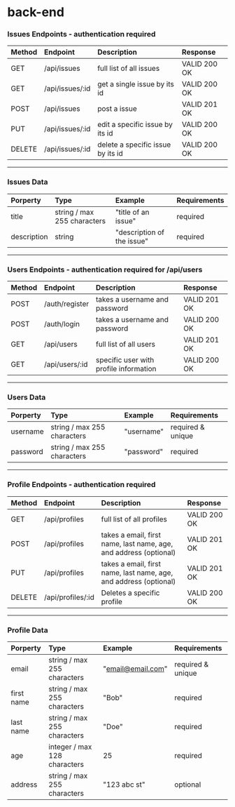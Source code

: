 # back-end

### Issues Endpoints - authentication required

| Method | Endpoint        | Description                       | Response     |
| :----- | :-------------- | :-------------------------------- | :----------- |
| GET    | /api/issues     | full list of all issues           | VALID 200 OK |
| GET    | /api/issues/:id | get a single issue by its id      | VALID 200 OK |
| POST   | /api/issues     | post a issue                      | VALID 201 OK |
| PUT    | /api/issues/:id | edit a specific issue by its id   | VALID 200 OK |
| DELETE | /api/issues/:id | delete a specific issue by its id | VALID 200 OK |

---

### Issues Data

| Porperty    | Type                        | Example                    | Requirements |
| :---------- | :-------------------------- | :------------------------- | :----------- |
| title       | string / max 255 characters | "title of an issue"        | required     |
| description | string                      | "description of the issue" | required     |

---

### Users Endpoints - authentication required for /api/users

| Method | Endpoint       | Description                            | Response     |
| :----- | :------------- | :------------------------------------- | :----------- |
| POST   | /auth/register | takes a username and password          | VALID 201 OK |
| POST   | /auth/login    | takes a username and password          | VALID 200 OK |
| GET    | /api/users     | full list of all users                 | VALID 201 OK |
| GET    | /api/users/:id | specific user with profile information | VALID 200 OK |

---

### Users Data

| Porperty | Type                        | Example    | Requirements      |
| :------- | :-------------------------- | :--------- | :---------------- |
| username | string / max 255 characters | "username" | required & unique |
| password | string / max 255 characters | "password" | required          |

---

### Profile Endpoints - authentication required

| Method | Endpoint          | Description                                                       | Response     |
| :----- | :---------------- | :---------------------------------------------------------------- | :----------- |
| GET    | /api/profiles     | full list of all profiles                                         | VALID 200 OK |
| POST   | /api/profiles     | takes a email, first name, last name, age, and address (optional) | VALID 201 OK |
| PUT    | /api/profiles     | takes a email, first name, last name, age, and address (optional) | VALID 201 OK |
| DELETE | /api/profiles/:id | Deletes a specific profile                                        | VALID 200 OK |

---

### Profile Data

| Porperty   | Type                         | Example           | Requirements      |
| :--------- | :--------------------------- | :---------------- | :---------------- |
| email      | string / max 255 characters  | "email@email.com" | required & unique |
| first name | string / max 255 characters  | "Bob"             | required          |
| last name  | string / max 255 characters  | "Doe"             | required          |
| age        | integer / max 128 characters | 25                | required          |
| address    | string / max 255 characters  | "123 abc st"      | optional          |

